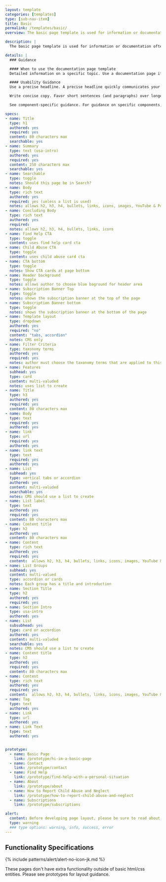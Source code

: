```yaml
---
layout: template
categories: [templates]
type: [sub-nav-item]
title: Basic 
permalink: /templates/basic/
overview: The basic page template is used for information or documentation. 

description: |
  The basic page template is used for information or documentation often as the finial destination page in a user's journey. The template was constucted to allow for some variations which allows flexibility to use for pages such as Contact Us or About. Options include ability to show the background color behind the page header as well as using either vertial tabs or accordions to control content.

details: |
  ### Guidance

  #### When to use the documentation page template
  Detailed information on a specific topic. Use a documentation page if you’re presenting detailed information on a specific topic or theme that has already been contextualized by a landing page. Some topics that can be nicely represented on this type of page include guides or how-tos, technical documentation, and program descriptions — in short, any subject that requires in-depth explanation.

  #### Usability Guidance 
  Use a precise headline. A precise headline quickly communicates your page’s purpose. If the page content is especially complex, you may consider using a subheadline to further clarify its meaning.

  Write concise copy. Favor short sentences (and paragraphs) over longer ones, and use straightforward language, avoiding jargon. Remember, copy blocks don’t need to be long to be comprehensive.

  See component-specific guidance. For guidance on specific components, see the page for the individual components.

specs:
- name: Title
  type: h1
  authored: yes
  required: yes
  content: 80 characters max
  searchable: yes
- name: Summary
  type: text (usa-intro)
  authored: yes
  required: yes
  content: 250 characters max
  searchable: yes
- name: Searchable
  type: toggle
  notes: Should this page be in Search?
- name: Body
  type: rich text
  authored: yes
  required: yes (unless a list is used)
  notes: allows h2, h3, h4, bullets, links, icons, images, YouTube & Podcast embed
- name: Concluding Body
  type: rich text
  authored: yes
  required: 
  notes: allows h2, h3, h4, bullets, links, icons
- name: Find Help CTA
  type: toggle
  content: uses find help card cta
- name: Child Abuse CTA
  type: toggle
  content: uses child abuse card cta
- name: CTA bottom
  type: toggle
  notes: Show CTA cards at page bottom
- name: Header background
  type: toggle
  notes: allows author to choose blue baground for header area
- name: Subscription Banner Top
  type: toggle
  notes: shows the subscription banner at the top of the page
- name: Subscription Banner bottom
  type: toggle
  notes: shows the subscription banner at the bottom of the page
- name: Template layout
  type: dropdown
  authored: yes
  required: "no"
  content: "tabs, accordion"
  notes: CMS only
- name: Filter Criteria
  type: taxonomy terms
  authored: yes
  required: yes
  notes: author must choose the taxonomy terms that are applied to this page.
- name: Features
  subhead: yes
  type: card
  content: multi-valuded
  notes: uses list to create
- name: Title
  type: h3
  authored: yes
  required: yes
  content: 80 characters max
- name: Body
  type: text
  required: yes
  authored: yes
- name: link
  type: url
  required: yes
  authored: yes
- name: link text
  type: text
  required: yes
  authored: yes
- name: List
  subhead: yes
  type: vertical tabs or accordion
  authored: yes
  content: multi-valuded
  searchable: yes
  notes: CMS should use a list to create
- name: List label
  type: text
  authored: yes
  required: yes
  content: 80 characters max
- name: Content title
  type: h2
  authored: yes
  content: 80 characters max
- name: Content 
  type: rich text
  authored: yes
  required: yes
  content:  allows h2, h3, h4, bullets, links, icons, images, YouTube & Podcast embed
- name: List Groups
  subhead: yes
  content: multi-valued
  type: accordion or cards
  notes: Each group has a title and introduction
- name: Section Title
  type: h2
  authored: yes
  required: yes
- name: Section Intro
  type: usa-intro
  authored: yes
- name: List
  subsubhead: yes
  type: card or accordion
  authored: yes
  content: multi-valuded
  searchable: yes
  notes: CMS should use a list to create
- name: Content title
  type: h2
  authored: yes
  required: yes
  content: 80 characters max
- name: Content 
  type: rich text
  authored: yes
  required: yes
  content:  allows h2, h3, h4, bullets, links, icons, images, YouTube & Podcast embed
- name: Tag
  type: text
  authored: yes
- name: Link
  type: url
  authored: yes
- name: Link Text
  type: text
  authored: yes


prototype:
  - name: Basic Page
    link: /prototype/hi-im-a-basic-page
  - name: Contact 
    link: /prototype/contact
  - name: Find Help
    link: /prototype/find-help-with-a-personal-situation
  - name: About
    link: /prototype/about
  - name: How to Report Child Abuse and Neglect
    link: /prototype/how-to-report-child-abuse-and-neglect
  - name: Subscriptions
    link: /prototype/subscriptions

alert:
  content: Before developing page layout, please be sure to read about our <a class="usa-link" href="/styles/grids/">Grid System</a>
  type: warning
  ### type options: warning, info, success, error
---
```


## Functionality Specifications

{% include patterns/alert/alert-no-icon-jk.md %}



These pages don't have extra functionality outside of basic html/css entities. Please see prototypes for layout guidance.





